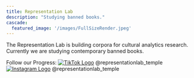 ```yaml
---
title: Representation Lab
description: "Studying banned books."
cascade:
  featured_image: '/images/FullSizeRender.jpeg'
---
```

The Representation Lab is building corpora for cultural analytics research. Currently we are studying contemporary banned books.

Follow our Progress:
[![TikTok Logo](/images/TikTok-Logo.wine.png)](https://www.tiktok.com/@representationlab_temple?is_from_webapp=1&sender_device=pc) @representationlab_temple
[![Instagram Logo](/images/Instagram-Logo.png)](https://www.instagram.com/representationlab_temple/?igshid=MzRlODBiNWFlZA%3D%3D) @representationlab_temple
